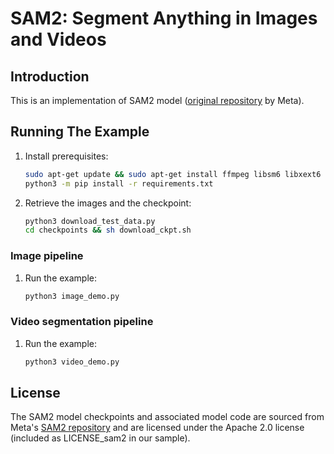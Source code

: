 # SAM2: Segment Anything in Images and Videos

## Introduction

This is an implementation of SAM2 model ([original repository](https://github.com/facebookresearch/sam2/tree/main) by Meta).

## Running The Example

1. Install prerequisites:

    ```bash
    sudo apt-get update && sudo apt-get install ffmpeg libsm6 libxext6 jpeginfo -y
    python3 -m pip install -r requirements.txt
    ```

2. Retrieve the images and the checkpoint:

    ```bash
    python3 download_test_data.py
    cd checkpoints && sh download_ckpt.sh
    ```

### Image pipeline

1. Run the example:

    ```bash
    python3 image_demo.py
    ```

    <!--
    Tripy: TEST: EXPECTED_STDOUT Start
    ```
    Scores for each prediction: {0.78759766~5%} {0.640625~5%} {0.05099487~5%}
    ```
    Tripy: TEST: EXPECTED_STDOUT End
    -->

### Video segmentation pipeline

1. Run the example:
    
    ```bash
    python3 video_demo.py
    ```

    <!--
    Tripy: TEST: EXPECTED_STDOUT Start
    ```
    Last frame object 2 has mask properties: volume {16338~5%}, centre (0.0, {95.80028155220957~5%}, {133.8682825315216~5%})
    Last frame object 3 has mask properties: volume {4415~5%}, centre (0.0, {161.95605889014723~5%}, {421.4523216308041~5%})
    ```
    Tripy: TEST: EXPECTED_STDOUT End
    -->


## License
The SAM2 model checkpoints and associated model code are sourced from Meta's [SAM2 repository](https://github.com/facebookresearch/sam2/tree/main) and are licensed under the Apache 2.0 license (included as LICENSE_sam2 in our sample).
